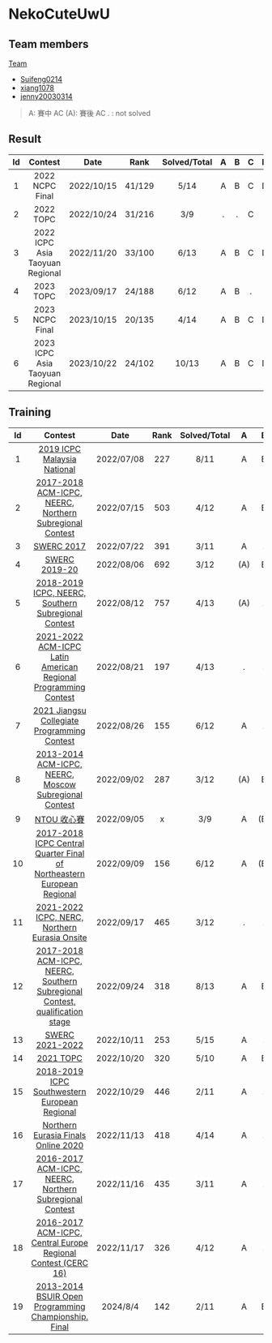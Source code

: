 # NekoCuteUwU

## Team members
[Team](https://codeforces.com/team/105310)
- [Suifeng0214](https://codeforces.com/profile/Suifeng0214)    
- [xiang1078](https://codeforces.com/profile/xiang1078)    
- [jenny20030314](https://codeforces.com/profile/jenny20030314)



>A: 賽中 AC
(A): 賽後 AC
. : not solved
## Result

| Id    | Contest | Date | Rank | Solved/Total | A|B|C|D|E|F|G|H|I|J|K|L|M|N|O|
| :-: | :------------------------:  | :-: | :-: | :-: | :-: | :-: | :-: | :-: | :-: | :-: | :-: | :-: | :-: | :-: | :-: | :-: | :-: | :-: | :-: | 
| 1 | 2022 NCPC Final  | 2022/10/15 | 41/129 | 5/14 |A|B|C|D|.|.|.|.|.|.|.|.|.|N| 
|2|2022 TOPC | 2022/10/24 | 31/216| 3/9 |.|.|C|.|.|F|.|H|.|
|3| 2022 ICPC Asia Taoyuan Regional | 2022/11/20 | 33/100 | 6/13 | A |B|C|D|.|.|G|.|.|.|.|.|M|
|4| 2023 TOPC | 2023/09/17 | 24/188 | 6/12 | A |B|.|.|E|.|.|.|.|J|K|L|
|5| 2023 NCPC Final | 2023/10/15  | 20/135 | 4/14 | A |B|C|D|.|.|.|.|.|.|.|.|.|.|
|6| 2023 ICPC Asia Taoyuan Regional | 2023/10/22 | 24/102 |10/13|A|B|C|D|E|F|.|H|.|J|.|L|M|
## Training

| Id    | Contest | Date | Rank | Solved/Total |A|B|C|D|E|F|G|H|I|J|K|L|M|N|O|
| :-: | :------------------------:  | :-: | :-: | :-: | :-: | :-: | :-: | :-: | :-: | :-: | :-: | :-: | :-: | :-: | :-: | :-: | :-: | :-: | :-: | 
|1| [2019 ICPC Malaysia National](https://codeforces.com/gym/102219)  | 2022/07/08 | 227 | 8/11 |A|B|C|(D)|E|(F)|(G)|H|I|J|K| 
|2| [2017-2018 ACM-ICPC, NEERC, Northern Subregional Contest](https://codeforces.com/gym/101612) | 2022/07/15 | 503 | 4/12 |A|B|(C\)|.|(E)|(F)|(G)|.|I|.|K|(L)|
|3| [SWERC 2017](https://codeforces.com/gym/101635) | 2022/07/22 | 391 | 3/11 |A|.|(C\)|.|(E)|F|(G)|.|.|J|(K)|
|4| [SWERC 2019-20](https://codeforces.com/gym/102501) | 2022/08/06 | 692 | 3/12 |(A)|B|C|.|.|(F)|.|.|I|.|(K)|.|
|5| [2018-2019 ICPC, NEERC, Southern Subregional Contest](https://codeforces.com/contest/1070) | 2022/08/12 | 757 | 4/13|(A)|.|(C\)|D|(E)|F|(G)|H|.|(J)|K|.|.|
|6| [2021-2022 ACM-ICPC Latin American Regional Programming Contest](https://codeforces.com/gym/103640) | 2022/08/21 | 197 | 4/13 |.|.|.|.|.|F|.|(H)|I|J|K|.|(M)|
|7| [2021 Jiangsu Collegiate Programming Contest](https://codeforces.com/gym/103495)| 2022/08/26| 155 | 6/12 |A|.|C|D|.|.|.|.|I|J|K|.|
|8| [2013-2014 ACM-ICPC, NEERC, Moscow Subregional Contest](https://codeforces.com/gym/100257/)|2022/09/02| 287 | 3/12 |(A)|B|.|.|.|(F)|.|H|I|.|(K)|.||
|9| [NTOU 收心賽](https://codeforces.com/group/dnlUA4rsoS/contest/397680)| 2022/09/05| x | 3/9 |A|(B)|C|D|(E)|(F)|(G)|(H)|.|
|10| [2017-2018 ICPC Central Quarter Final of Northeastern European Regional](https://codeforces.com/gym/102788) | 2022/09/09 | 156| 6/12 | A|(B)|.|(D)|E|(F)|.|H|I|J|(K)|L|
|11| [2021-2022 ICPC, NERC, Northern Eurasia Onsite](https://codeforces.com/contest/1666)|2022/09/17|465|3/12|.|.|C|D|.|.|.|.|.|.|.|L|
|12| [2017-2018 ACM-ICPC, NEERC, Southern Subregional Contest, qualification stage](https://codeforces.com/contest/847)|2022/09/24|318|8/13|A|B|C|.|E|.|G|H|I|.|(K)|.|M|
|13| [SWERC 2021-2022](https://codeforces.com/contest/1662)|2022/10/11|253|5/15|A|.|.|(D)|.|.|.|H|I|.|.|.|M|.|O|
|14| [2021 TOPC](https://codeforces.com/gym/103373)|2022/10/20|320| 5/10 |A|B|C|D|.|.|.|.|.|J|
|15| [2018-2019 ICPC Southwestern European Regional](https://codeforces.com/gym/102465)|2022/10/29|446|2/11|A|.|.|D|(E)|.|.|.|.|.|.|
|16| [Northern Eurasia Finals Online 2020](https://codeforces.com/gym/102896)|2022/11/13|418| 4/14 |A|.|.|.|E|.|.|.|.|.|K|.|M|.|.|
|17| [2016-2017 ACM-ICPC, NEERC, Northern Subregional Contest](https://codeforces.com/gym/101142)|2022/11/16|435|3/11|A|.|.|.|.|F|.|.|.|.|K|
|18| [2016-2017 ACM-ICPC, Central Europe Regional Contest (CERC 16)](https://codeforces.com/gym/101173)| 2022/11/17|326|4/12|A|.|C|.|.|F|.|.|.|.|K|
|19| [2013-2014 BSUIR Open Programming Championship. Final](https://codeforces.com/gym/100418)|2024/8/4|142|2/11|A|B|.|.|.|.|.|.|.|.|.|
